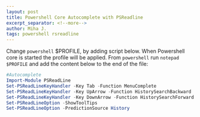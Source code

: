 ```yaml
---
layout: post
title: Powershell Core Autocomplete with PSReadline
excerpt_separator: <!--more-->
author: Miha J.
tags: powershell rsreadline
---
```


Change `powershell` $PROFILE, by adding script below. When Powershell core is started the profile will be applied.
From `powershell` run `notepad $PROFILE` and add the content below to the end of the file:
```powershell
#Autocomplete
Import-Module PSReadLine
Set-PSReadLineKeyHandler -Key Tab -Function MenuComplete
Set-PSReadLineKeyHandler -Key UpArrow -Function HistorySearchBackward
Set-PSReadLineKeyHandler -Key DownArrow -Function HistorySearchForward
Set-PSReadLineOption -ShowToolTips
Set-PSReadLineOption -PredictionSource History
```